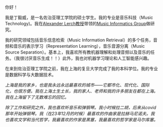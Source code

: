 你好！

我是丁毅威，是一名佐治亚理工学院的硕士学生。我的专业是音乐科技（Music Technology)。我在[Alexander Lerch教授](https://www.alexanderlerch.com/)带领的[Music Informatics Group]((https://musicinformatics.gatech.edu/))做研究。

我的研究领域包括音乐信息检索（Music Information Retrieval）的多个任务，音频和音乐的表示学习（Representation Learning），音乐音源分离（Music Source Separation）。基本上，我喜欢所有教机器理解和处理音频以及音乐的任务。（我很讨厌音乐生成！！）此外，我也对机器学习理论和人工智能感兴趣。

在来到佐治亚理工学院之前，我在上海的复旦大学完成了我的本科学位。我的专业是数据科学与大数据技术。

*上海是我的家乡，也是我永远永远最喜欢的城市——它都市化、现代化、国际化，也很方便。我在上海土生土长，我的家人、老师和我的许多朋友在都在上海。我在上海留下了无数难忘的回忆。*

*除了工作和研究之外，我也喜欢听音乐和弹钢琴。我小时候拉二胡，后来从covid那年开始弹钢琴。我（在23年12月的时候）最喜欢的作曲家是拉赫马尼诺夫。我也喜欢文学和当代哲学，我最喜欢的作家是黑塞，我最喜欢的哲学家是马尔库塞。*